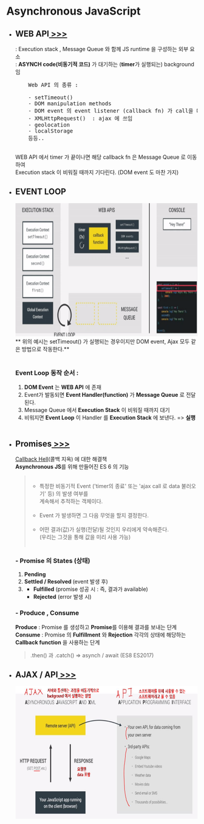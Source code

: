 <h1>Asynchronous JavaScript</h1>

<ul>
    <li>
        <h2>WEB API<a href=""> >>></a></h2>
        <span> : Execution stack , Message Queue 와 함께 JS runtime 을 구성하는 외부 요소<br/></span>
        <span> : <strong>ASYNCH code(비동기적 코드)</strong> 가 대기하는 (<strong>timer</strong>가 실행되는) background 임</span>
        <pre>
    Web API 의 종류 :</br>
    - setTimeout()
    - DOM manipulation methods
    - DOM event 의 event listener (callback fn) 가 call을 대기하는 곳
    - XMLHttpRequest()  : ajax 에 쓰임
    - geolocation
    - localStorage
    등등..
        </pre>
        <span>
            WEB API 에서 timer 가 끝이나면 해당 callback fn 은 Message Queue 로 이동하여<br/>
            Execution stack 이 비워질 때까지 기다린다. (DOM event 도 마찬 가지)
        </span>
        <br/>
    </li>
    <li>
        <h2>EVENT LOOP</h2>
        <img src="image/WEB_API_ref.gif" height="350" width="auto"/>
        <span>
            ** 위의 예시는 setTimeout() 가 실행되는 경우이지만 DOM event, Ajax 모두 같은 방법으로 작동한다.**
        </span><br/><br/>
        <h3>Event Loop 동작 순서 :</h3>
        <ol>
            <li><strong>DOM Event</strong> 는 <strong>WEB API</strong> 에 존재</li>
            <li>Event가 발동되면 <strong>Event Handler(function)</strong> 가 <strong>Message Queue</strong> 로 전달된다.</li>
            <li>Message Queue 에서 <strong>Execution Stack</strong> 이 비워질 때까지 대기</li>
            <li>비워지면 <strong>Event Loop</strong> 이 Handler 를 <strong>Execution Stack</strong> 에 보낸다. => <strong>실행</strong></li>
        </ol>
        </br>
    </li>
    <li>
        <h2>Promises<a href=""> >>></a></h2>
        <span><a href="">Callback Hell</a>(콜백 지옥) 에 대한 해결책<span><br/>
        <span><strong>Asynchronous JS</strong>를 위해 만들어진 ES 6 의 기능</span>
        <BlockQuote>
            <ul><br/>
                <li>
                    특정한 비동기적 Event ('timer의 종료' 또는 'ajax call 로 data 불러오기' 등) 의 발생 여부를<br/>
                      계속해서 추적하는 객체이다.
                </li><br/>
                <li>
                    Event 가 발생하면 그 다음 무엇을 할지 결정한다.
                </li><br/>
                <li>
                    어떤 결과(값)가 실행(전달)될 것인지 우리에게 약속해준다.</br>
                    (우리는 그것을 통해 값을 미리 사용 가능)
                </li><br/>
            </ul>
        </BlockQuote>
        <h3>- Promise 의 States (상태)</h3>
        <ol>
            <li>
                <strong>Pending</strong>
            </li>
            <li>
                <strong>Settled / Resolved </strong>
                (event 발생 후)
            </li>
            <li>
                <ul>
                    <li>
                        <strong>Fulfilled</strong> (promise 성공 시 : 즉, 결과가 available)
                    </li>
                    <li>
                        <strong>Rejected</strong> (error 발생 시)
                    </li>
                </ul>
            </li>
        </ol>
        <h3>- Produce , Consume</h3>
        <span><strong>Produce</strong> : Promise 를 생성하고 <strong>Promise</strong>를 이용해 결과를 보내는 단계</span><br/>
        <span><strong>Consume</strong> : Promise 의 <strong>Fulfillment</strong> 와 <strong>Rejection</strong> 각각의 상태에 해당하는 <strong>Callback function</strong> 을 사용하는 단계<br/></span>
        <blockquote>.then() 과 .catch() => asynch / await (ES8 ES2017)</blockquote>
    </li>
    <li>
        <h2>AJAX / API<a href=""> >>></a></h2>
        <img src="image/ajax_api.PNG" height="350" width="auto"/>
    </li>
</ul>